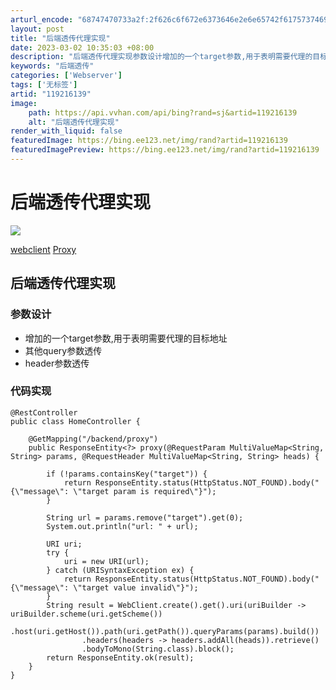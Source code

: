 ```yaml
---
arturl_encode: "68747470733a2f:2f626c6f672e6373646e2e6e65742f61757374696e6465762f:61727469636c652f64657461696c732f313139323136313339"
layout: post
title: "后端透传代理实现"
date: 2023-03-02 10:35:03 +08:00
description: "后端透传代理实现参数设计增加的一个target参数,用于表明需要代理的目标地址其他query参数透传"
keywords: "后端透传"
categories: ['Webserver']
tags: ['无标签']
artid: "119216139"
image:
    path: https://api.vvhan.com/api/bing?rand=sj&artid=119216139
    alt: "后端透传代理实现"
render_with_liquid: false
featuredImage: https://bing.ee123.net/img/rand?artid=119216139
featuredImagePreview: https://bing.ee123.net/img/rand?artid=119216139
---
```


# 后端透传代理实现

![](https://img-home.csdnimg.cn/images/20240711112329.png)

[webclient](https://so.csdn.net/so/search/s.do?q=webclient&t=all&o=vip&s=&l=&f=&viparticle=&from_tracking_code=tag_word&from_code=app_blog_art)
[Proxy](https://so.csdn.net/so/search/s.do?q=Proxy&t=all&o=vip&s=&l=&f=&viparticle=&from_tracking_code=tag_word&from_code=app_blog_art)

## 后端透传代理实现

### 参数设计

* 增加的一个target参数,用于表明需要代理的目标地址
* 其他query参数透传
* header参数透传

### 代码实现

```
@RestController
public class HomeController {

    @GetMapping("/backend/proxy")
    public ResponseEntity<?> proxy(@RequestParam MultiValueMap<String, String> params, @RequestHeader MultiValueMap<String, String> heads) {

        if (!params.containsKey("target")) {
            return ResponseEntity.status(HttpStatus.NOT_FOUND).body("{\"message\": \"target param is required\"}");
        }

        String url = params.remove("target").get(0);
        System.out.println("url: " + url);

        URI uri;
        try {
            uri = new URI(url);
        } catch (URISyntaxException ex) {
            return ResponseEntity.status(HttpStatus.NOT_FOUND).body("{\"message\": \"target value invalid\"}");
        }
        String result = WebClient.create().get().uri(uriBuilder -> uriBuilder.scheme(uri.getScheme())
                .host(uri.getHost()).path(uri.getPath()).queryParams(params).build())
                .headers(headers -> headers.addAll(heads)).retrieve()
                .bodyToMono(String.class).block();
        return ResponseEntity.ok(result);
    }
}

```